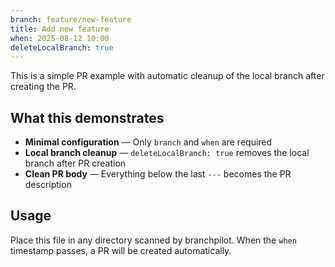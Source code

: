 ```yaml
---
branch: feature/new-feature
title: Add new feature
when: 2025-08-12 10:00
deleteLocalBranch: true
---
```


This is a simple PR example with automatic cleanup of the local branch after creating the PR.

## What this demonstrates

- **Minimal configuration** — Only `branch` and `when` are required
- **Local branch cleanup** — `deleteLocalBranch: true` removes the local branch after PR creation
- **Clean PR body** — Everything below the last `---` becomes the PR description

## Usage

Place this file in any directory scanned by branchpilot. When the `when` timestamp
passes, a PR will be created automatically.
